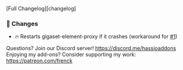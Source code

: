 [Full Changelog][changelog]

### :hammer: Changes

- :fire: Restarts gigaset-element-proxy if it crashes (workaround for [#1](https://github.com/ycardon/hassio-addons/issues/1))

Questions? Join our Discord server! https://discord.me/hassioaddons
Enjoying my add-ons? Consider supporting my work: https://patreon.com/frenck